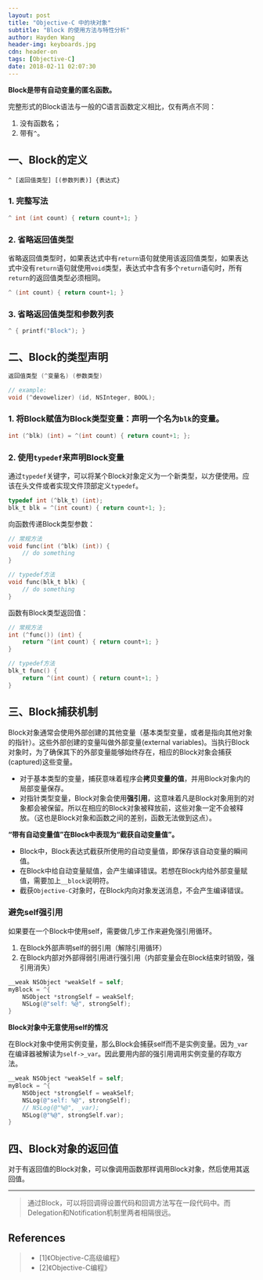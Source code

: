 ```yaml
---
layout: post
title: "Objective-C 中的块对象"
subtitle: "Block 的使用方法与特性分析"
author: Hayden Wang
header-img: keyboards.jpg
cdn: header-on
tags: [Objective-C]
date: 2018-02-11 02:07:30
---
```


**Block是带有自动变量的匿名函数。**

完整形式的Block语法与一般的C语言函数定义相比，仅有两点不同：
1. 没有函数名；
2. 带有`^`。

## 一、Block的定义

```
^ [返回值类型] [(参数列表)] {表达式}
```

### 1. 完整写法

```objectivec
^ int (int count) { return count+1; }
```

### 2. 省略返回值类型

省略返回值类型时，如果表达式中有`return`语句就使用该返回值类型，如果表达式中没有`return`语句就使用`void`类型，表达式中含有多个`return`语句时，所有`return`的返回值类型必须相同。

```objectivec
^ (int count) { return count+1; }
```

### 3. 省略返回值类型和参数列表

```objectivec
^ { printf("Block"); }
```

## 二、Block的类型声明

```objectivec
返回值类型 (^变量名) (参数类型)

// example:
void (^devowelizer) (id, NSInteger, BOOL);
```

### 1. 将Block赋值为Block类型变量：声明一个名为`blk`的变量。
```objectivec
int (^blk) (int) = ^(int count) { return count+1; };
```

### 2. 使用`typedef`来声明Block变量

通过`typedef`关键字，可以将某个Block对象定义为一个新类型，以方便使用。应该在头文件或者实现文件顶部定义`typedef`。

```objectivec
typedef int (^blk_t) (int);
blk_t blk = ^(int count) { return count+1; };
```

向函数传递Block类型参数：
```objectivec
// 常规方法
void func(int (^blk) (int)) {
    // do something
}

// typedef方法
void func(blk_t blk) {
    // do something
}
```

函数有Block类型返回值：
```objectivec
// 常规方法
int (^func()) (int) {
    return ^(int count) { return count+1; }
}

// typedef方法
blk_t func() {
    return ^(int count) { return count+1; }
}
```

## 三、Block捕获机制

Block对象通常会使用外部创建的其他变量（基本类型变量，或者是指向其他对象的指针）。这些外部创建的变量叫做外部变量(external variables)。当执行Block对象时，为了确保其下的外部变量能够始终存在，相应的Block对象会捕获(captured)这些变量。

- 对于基本类型的变量，捕获意味着程序会**拷贝变量的值**，并用Block对象内的局部变量保存。
- 对指针类型变量，Block对象会使用**强引用**，这意味着凡是Block对象用到的对象都会被保留。所以在相应的Block对象被释放前，这些对象一定不会被释放。（这也是Block对象和函数之间的差别，函数无法做到这点）。

**“带有自动变量值”在Block中表现为“截获自动变量值”。**

- Block中，Block表达式截获所使用的自动变量值，即保存该自动变量的瞬间值。
- 在Block中给自动变量赋值，会产生编译错误。若想在Block内给外部变量赋值，需要加上`__block`说明符。
- 截获`Objective-C`对象时，在Block内向对象发送消息，不会产生编译错误。


### 避免self强引用
如果要在一个Block中使用self，需要做几步工作来避免强引用循环。
1. 在Block外部声明self的弱引用（解除引用循环）
2. 在Block内部对外部得弱引用进行强引用（内部变量会在Block结束时销毁，强引用消失）
```objectivec
__weak NSObject *weakSelf = self;
myBlock = ^{
    NSObject *strongSelf = weakSelf;
    NSLog(@"self: %@", strongSelf);
}
```

**Block对象中无意使用self的情况**

在Block对象中使用实例变量，那么Block会捕获self而不是实例变量。因为`_var`在编译器被解读为`self->_var`。因此要用内部的强引用调用实例变量的存取方法。
```objectivec
__weak NSObject *weakSelf = self;
myBlock = ^{
    NSObject *strongSelf = weakSelf;
    NSLog(@"self: %@", strongSelf);
    // NSLog(@"%@", _var);
    NSLog(@"%@", strongSelf.var);
}
```

## 四、Block对象的返回值

对于有返回值的Block对象，可以像调用函数那样调用Block对象，然后使用其返回值。

---

> 通过Block，可以将回调得设置代码和回调方法写在一段代码中。而Delegation和Notification机制里两者相隔很远。


## References

> - [1]《Objective-C高级编程》
> - [2]《Objective-C编程》